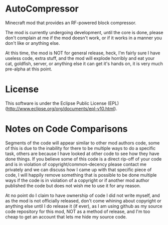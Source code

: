 AutoCompressor
==============

Minecraft mod that provides an RF-powered block compressor.

The mod is currently undergoing development, until the core is done, please don't complain at me if the mod doesn't work, or if it works in a manner you don't like or anything else.

At this time, the mod is NOT for general release, heck, I'm fairly sure I have useless code, extra stuff, and the mod will explode horribly and eat your cat, goldfish, server, or anything else it can get it's hands on, it is very much pre-alpha at this point.


License
=======
This software is under the Eclipse Public License (EPL) (http://www.eclipse.org/org/documents/epl-v10.html).


Notes on Code Comparisons
=========================
Segments of the code will appear similar to other mod authors code, some of this is due to the inability for there to be multiple ways to do a specific task, others are because I have looked at other code to see how they have done things. If you believe some of this code is a direct rip-off of your code and is in violation of copyright/common-decency please contact me privately and we can discuss how I came up with that specific piece of code, I will happily remove something that is possible to be done multiple ways if the code is in violation of a copyright or if another mod author published the code but does not wish me to use it for any reason.

At no point do I claim to have ownership of code I did not write myself, and as the mod is not officially released, don't come whining about copyright or anything else until I do release it (if ever), as I am using github as my source code repository for this mod, NOT as a method of release, and I'm too cheap to get an account that lets me hide my source code.
